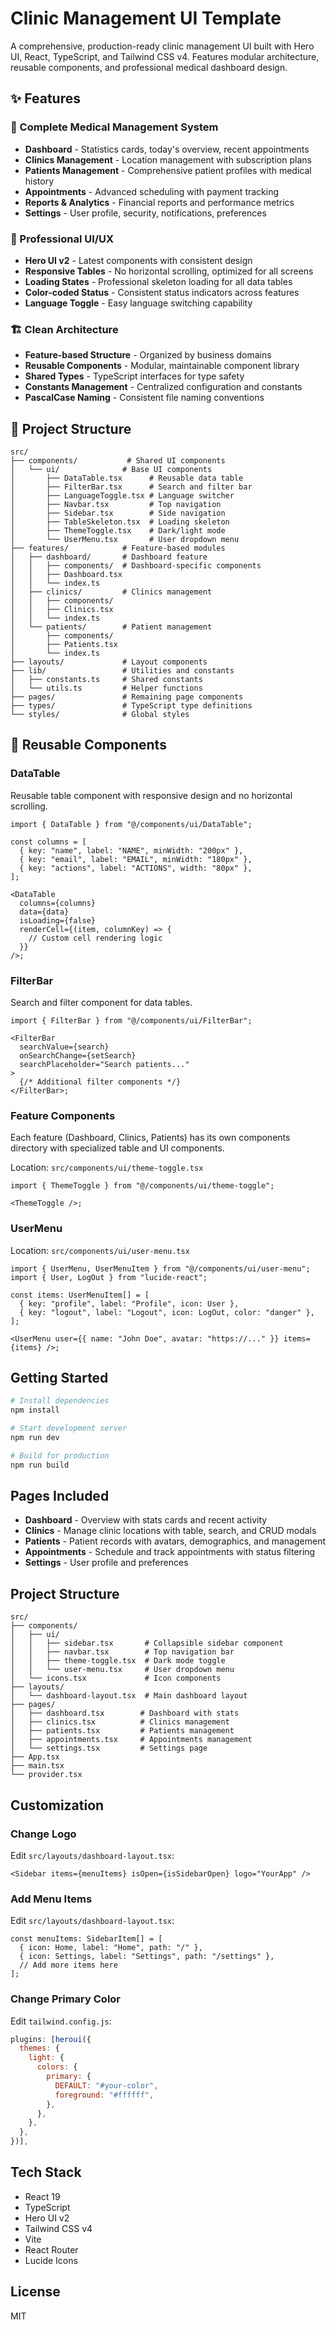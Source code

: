 # Clinic Management UI Template

A comprehensive, production-ready clinic management UI built with Hero UI, React, TypeScript, and Tailwind CSS v4. Features modular architecture, reusable components, and professional medical dashboard design.

## ✨ Features

### 🏥 Complete Medical Management System

- **Dashboard** - Statistics cards, today's overview, recent appointments
- **Clinics Management** - Location management with subscription plans
- **Patients Management** - Comprehensive patient profiles with medical history
- **Appointments** - Advanced scheduling with payment tracking
- **Reports & Analytics** - Financial reports and performance metrics
- **Settings** - User profile, security, notifications, preferences

### 🎨 Professional UI/UX

- **Hero UI v2** - Latest components with consistent design
- **Responsive Tables** - No horizontal scrolling, optimized for all screens
- **Loading States** - Professional skeleton loading for all data tables
- **Color-coded Status** - Consistent status indicators across features
- **Language Toggle** - Easy language switching capability

### 🏗️ Clean Architecture

- **Feature-based Structure** - Organized by business domains
- **Reusable Components** - Modular, maintainable component library
- **Shared Types** - TypeScript interfaces for type safety
- **Constants Management** - Centralized configuration and constants
- **PascalCase Naming** - Consistent file naming conventions

## 📁 Project Structure

```
src/
├── components/           # Shared UI components
│   └── ui/              # Base UI components
│       ├── DataTable.tsx      # Reusable data table
│       ├── FilterBar.tsx      # Search and filter bar
│       ├── LanguageToggle.tsx # Language switcher
│       ├── Navbar.tsx         # Top navigation
│       ├── Sidebar.tsx        # Side navigation
│       ├── TableSkeleton.tsx  # Loading skeleton
│       ├── ThemeToggle.tsx    # Dark/light mode
│       └── UserMenu.tsx       # User dropdown menu
├── features/            # Feature-based modules
│   ├── dashboard/       # Dashboard feature
│   │   ├── components/  # Dashboard-specific components
│   │   ├── Dashboard.tsx
│   │   └── index.ts
│   ├── clinics/         # Clinics management
│   │   ├── components/
│   │   ├── Clinics.tsx
│   │   └── index.ts
│   └── patients/        # Patient management
│       ├── components/
│       ├── Patients.tsx
│       └── index.ts
├── layouts/             # Layout components
├── lib/                 # Utilities and constants
│   ├── constants.ts     # Shared constants
│   └── utils.ts         # Helper functions
├── pages/               # Remaining page components
├── types/               # TypeScript type definitions
└── styles/              # Global styles
```

## 🧩 Reusable Components

### DataTable

Reusable table component with responsive design and no horizontal scrolling.

```tsx
import { DataTable } from "@/components/ui/DataTable";

const columns = [
  { key: "name", label: "NAME", minWidth: "200px" },
  { key: "email", label: "EMAIL", minWidth: "180px" },
  { key: "actions", label: "ACTIONS", width: "80px" },
];

<DataTable
  columns={columns}
  data={data}
  isLoading={false}
  renderCell={(item, columnKey) => {
    // Custom cell rendering logic
  }}
/>;
```

### FilterBar

Search and filter component for data tables.

```tsx
import { FilterBar } from "@/components/ui/FilterBar";

<FilterBar
  searchValue={search}
  onSearchChange={setSearch}
  searchPlaceholder="Search patients..."
>
  {/* Additional filter components */}
</FilterBar>;
```

### Feature Components

Each feature (Dashboard, Clinics, Patients) has its own components directory with specialized table and UI components.

Location: `src/components/ui/theme-toggle.tsx`

```tsx
import { ThemeToggle } from "@/components/ui/theme-toggle";

<ThemeToggle />;
```

### UserMenu

Location: `src/components/ui/user-menu.tsx`

```tsx
import { UserMenu, UserMenuItem } from "@/components/ui/user-menu";
import { User, LogOut } from "lucide-react";

const items: UserMenuItem[] = [
  { key: "profile", label: "Profile", icon: User },
  { key: "logout", label: "Logout", icon: LogOut, color: "danger" },
];

<UserMenu user={{ name: "John Doe", avatar: "https://..." }} items={items} />;
```

## Getting Started

```bash
# Install dependencies
npm install

# Start development server
npm run dev

# Build for production
npm run build
```

## Pages Included

- **Dashboard** - Overview with stats cards and recent activity
- **Clinics** - Manage clinic locations with table, search, and CRUD modals
- **Patients** - Patient records with avatars, demographics, and management
- **Appointments** - Schedule and track appointments with status filtering
- **Settings** - User profile and preferences

## Project Structure

```
src/
├── components/
│   ├── ui/
│   │   ├── sidebar.tsx       # Collapsible sidebar component
│   │   ├── navbar.tsx        # Top navigation bar
│   │   ├── theme-toggle.tsx  # Dark mode toggle
│   │   └── user-menu.tsx     # User dropdown menu
│   └── icons.tsx             # Icon components
├── layouts/
│   └── dashboard-layout.tsx  # Main dashboard layout
├── pages/
│   ├── dashboard.tsx        # Dashboard with stats
│   ├── clinics.tsx          # Clinics management
│   ├── patients.tsx         # Patients management
│   ├── appointments.tsx     # Appointments management
│   └── settings.tsx         # Settings page
├── App.tsx
├── main.tsx
└── provider.tsx
```

## Customization

### Change Logo

Edit `src/layouts/dashboard-layout.tsx`:

```tsx
<Sidebar items={menuItems} isOpen={isSidebarOpen} logo="YourApp" />
```

### Add Menu Items

Edit `src/layouts/dashboard-layout.tsx`:

```tsx
const menuItems: SidebarItem[] = [
  { icon: Home, label: "Home", path: "/" },
  { icon: Settings, label: "Settings", path: "/settings" },
  // Add more items here
];
```

### Change Primary Color

Edit `tailwind.config.js`:

```js
plugins: [heroui({
  themes: {
    light: {
      colors: {
        primary: {
          DEFAULT: "#your-color",
          foreground: "#ffffff",
        },
      },
    },
  },
})],
```

## Tech Stack

- React 19
- TypeScript
- Hero UI v2
- Tailwind CSS v4
- Vite
- React Router
- Lucide Icons

## License

MIT

